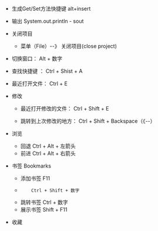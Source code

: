 - 生成Get/Set方法快捷键 alt+insert

- 输出 System.out.println  - sout

- 关闭项目 
    - 菜单（File）--》 关闭项目(close project)

-  切换窗口： Alt + 数字     

- 查找快捷键 ： Ctrl + Shist + A

- 最近打开文件： Ctrl + E

- 修改
    - 最近打开修改的文件： Ctrl + Shift + E

    - 跳转到上次修改的地方： Ctrl + Shift + Backspace（《--）

- 浏览
    - 回退 Ctrl + Alt + 左箭头
    - 前进 Ctrl + Alt + 右箭头    

- 书签 Bookmarks
    - 添加书签 F11
    -         Ctrl + Shift + 数字
    - 跳转书签 Ctrl + 数字
    - 展示书签 Shift + F11


- 收藏    